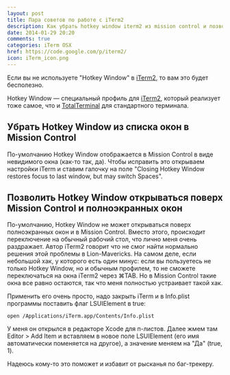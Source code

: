 ```yaml
---
layout: post
title: Пара советов по работе с iTerm2
description: Как убрать hotkey window iterm2 из mission control и позволить ему работать в полноэкранных приложениях
date: 2014-01-29 20:20
comments: true
categories: iTerm OSX 
href: https://code.google.com/p/iterm2/
icon: iTerm_icon.png
---
```


Если вы не используете "Hotkey Window" в [iTerm2](https://code.google.com/p/iterm2/), то вам это будет бесполезно.

Hotkey Window — специальный профиль для [iTerm2](https://code.google.com/p/iterm2/), который реализует тоже самое, что и [TotalTerminal](http://totalterminal.binaryage.com) для стандартного терминала.

## Убрать Hotkey Window из списка окон в Mission Control

По-умолчанию Hotkey Window отображается в Mission Control в виде невидимого окна (как-то так, да). Чтобы исправить это открываем настройки iTerm и ставим галочку на поле "Closing Hotkey Window restores focus to last window, but may switch Spaces".

## Позволить Hotkey Window открываться поверх Mission Control и полноэкранных окон

По-умолчанию, Hotkey Window не может открываться поверх полноэкранных окон и в Mission Control. Вместо этого, происходит переключение на обычный рабочий стол, что лично меня очень раздражает. Автор iTerm2 говорит что не смог найти нормально решения этой проблемы в Lion-Mavericks. На самом деле, если небольшой хак, у которого есть один минус: если вы пользуетесь не только Hotkey Window, но и обычным профилем, то не сможете переключаться на окна iTerm2 через ⌘TAB. Но в Mission Control такие окна все равно остаются, так что меня полностью устраивает такой хак.

Применить его очень просто, надо закрыть iTerm и в Info.plist программы поставить флаг LSUIElement в true:

    open /Applications/iTerm.app/Contents/Info.plist

У меня он открылся в редакторе Xcode для п-листов. Далее жмем там Editor > Add Item и вставляем в новое поле LSUIElement (его имя автоматически поменяется на другое), а значение меняем на "Да" (true, 1).

Надеюсь кому-то это поможет и избавит от рысканья по баг-трекеру.